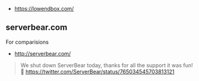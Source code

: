 - https://lowendbox.com/

## serverbear.com

For comparisions

- http://serverbear.com/

> We shut down ServerBear today, thanks for all the support it was fun! 🐻
> https://twitter.com/ServerBear/status/765034545703813121
